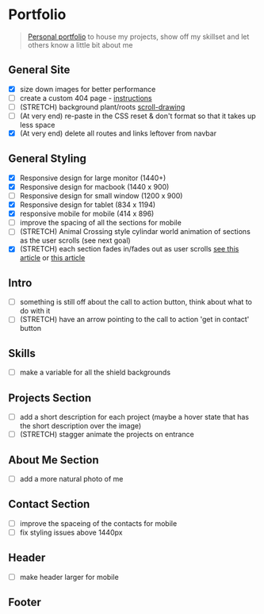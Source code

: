 # Portfolio

> [Personal portfolio](https://peterlofland.com/) to house my projects, show off my skillset and let others know a little bit about me
## General Site

- [x] size down images for better performance
- [ ] create a custom 404 page - [instructions](https://docs.github.com/en/pages/getting-started-with-github-pages/creating-a-custom-404-page-for-your-github-pages-site)
- [ ] (STRETCH) background plant/roots [scroll-drawing](https://css-tricks.com/scroll-drawing/)
- [ ] (At very end) re-paste in the CSS reset & don't format so that it takes up less space
- [x] (At very end) delete all routes and links leftover from navbar

## General Styling

- [x] Responsive design for large monitor (1440+)
- [x] Responsive design for macbook (1440 x 900)
- [ ] Responsive design for small window (1200 x 900)
- [x] Responsive design for tablet (834 x 1194)
- [x] responsive mobile for mobile (414 x 896)
- [ ] improve the spacing of all the sections for mobile
- [ ] (STRETCH) Animal Crossing style cylindar world animation of sections as the user scrolls (see next goal)
- [x] (STRETCH) each section fades in/fades out as user scrolls [see this article](https://www.superhi.com/library/posts/how-to-add-web-design-elements-that-fade-in-and-out-on-scroll) or [this article](https://blog.hubspot.com/website/css-fade-in)

## Intro

- [ ] something is still off about the call to action button, think about what to do with it
- [ ] (STRETCH) have an arrow pointing to the call to action 'get in contact' button

## Skills

 - [ ] make a variable for all the shield backgrounds

## Projects Section

- [ ] add a short description for each project (maybe a hover state that has the short description over the image)
- [ ] (STRETCH) stagger animate the projects on entrance

## About Me Section

- [ ] add a more natural photo of me

## Contact Section

- [ ] improve the spaceing of the contacts for mobile
- [ ] fix styling issues above 1440px

## Header

- [ ] make header larger for mobile

## Footer
